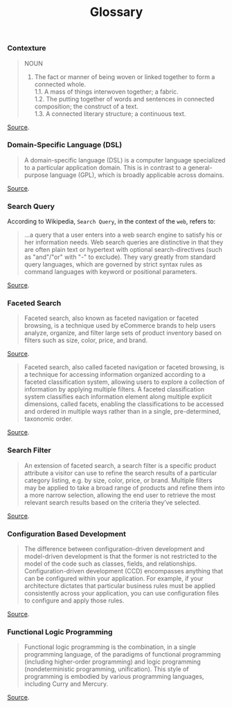 ﻿---
title: Glossary
---

### Contexture

> NOUN
>
> 1. The fact or manner of being woven or linked together to form a
>    connected whole.  
>    1.1. A mass of things interwoven together; a fabric.  
>    1.2. The putting together of words and sentences in connected
>    composition; the construct of a text.  
>    1.3. A connected literary structure; a continuous text.

[Source](https://en.oxforddictionaries.com/definition/us/contexture).

### Domain-Specific Language (DSL)

> A domain-specific language (DSL) is a computer language specialized
> to a particular application domain. This is in contrast to a
> general-purpose language (GPL), which is broadly applicable across
> domains.

[Source](https://en.wikipedia.org/wiki/Domain-specific_language).

### Search Query

According to Wikipedia, `Search Query`, in the context of the `web`, refers to:

> ...a query that a user enters into a web search engine to satisfy his or her
> information needs. Web search queries are distinctive in that they are often
> plain text or hypertext with optional search-directives (such as "and"/"or"
> with "-" to exclude). They vary greatly from standard query languages, which
> are governed by strict syntax rules as command languages with keyword or
> positional parameters.

[Source](https://en.wikipedia.org/wiki/Web_search_query).

### Faceted Search

> Faceted search, also known as faceted navigation or faceted browsing, is a
> technique used by eCommerce brands to help users analyze, organize, and
> filter large sets of product inventory based on filters such as size, color,
> price, and brand.

[Source](https://www.dynamicyield.com/glossary/faceted-search/).

> Faceted search, also called faceted navigation or faceted browsing, is a
> technique for accessing information organized according to a faceted
> classification system, allowing users to explore a collection of information
> by applying multiple filters. A faceted classification system classifies each
> information element along multiple explicit dimensions, called facets,
> enabling the classifications to be accessed and ordered in multiple ways
> rather than in a single, pre-determined, taxonomic order.

[Source](https://en.wikipedia.org/wiki/Faceted_search).

### Search Filter

> An extension of faceted search, a search filter is a specific product
> attribute a visitor can use to refine the search results of a particular
> category listing, e.g. by size, color, price, or brand. Multiple filters may
> be applied to take a broad range of products and refine them into a more
> narrow selection, allowing the end user to retrieve the most relevant search
> results based on the criteria they’ve selected.

[Source](https://www.dynamicyield.com/glossary/search-filter/).

### Configuration Based Development

> The difference between configuration-driven development and model-driven
> development is that the former is not restricted to the model of the code
> such as classes, fields, and relationships. Configuration-driven development
> (CCD) encompasses anything that can be configured within your application.
> For example, if your architecture dictates that particular business rules
> must be applied consistently across your application, you can use
> configuration files to configure and apply those rules.

[Source](https://www.ibm.com/developerworks/library/wa-configdev/index.html).

### Functional Logic Programming

> Functional logic programming is the combination, in a single programming
> language, of the paradigms of functional programming (including higher-order
> programming) and logic programming (nondeterministic programming,
> unification). This style of programming is embodied by various programming
> languages, including Curry and Mercury.

[Source](https://en.wikipedia.org/wiki/Functional_logic_programming).
